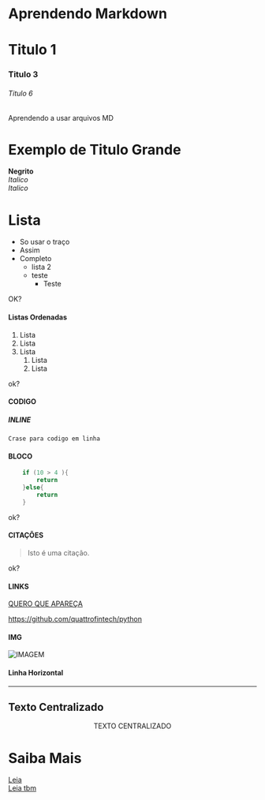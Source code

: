 # Aprendendo Markdown
# Titulo 1
### Titulo 3
###### Titulo 6

Aprendendo a usar arquivos MD


Exemplo de Titulo Grande
===

**Negrito**   
_Italico_  
*Italico*

# Lista
- So usar o traço
- Assim 
- Completo
    - lista 2
    - teste
        - Teste


OK? 

#### Listas Ordenadas
1. Lista
1. Lista 
1. Lista
    1. Lista
    1. Lista


ok? 

#### CODIGO

##### INLINE
` Crase para codigo em linha ` 

#### BLOCO
``` java
    if (10 > 4 ){
        return 
    }else{
        return
    }
```

ok? 
#### CITAÇÕES

> Isto é uma citação.  

ok?


#### LINKS
[QUERO QUE APAREÇA](https://github.com/quattrofintech/python)


https://github.com/quattrofintech/python


#### IMG
![IMAGEM](README.png)

#### Linha Horizontal
---


## Texto Centralizado
<center>TEXTO CENTRALIZADO</center>

# Saiba Mais
[Leia](https://markdown.net.br/sintaxe-basica/#html-best-practices)  
[Leia tbm](https://docs.pipz.com/central-de-ajuda/learning-center/guia-basico-de-markdown#open)